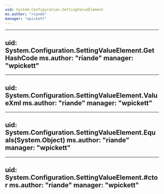 ```yaml
---
uid: System.Configuration.SettingValueElement
ms.author: "riande"
manager: "wpickett"
---
```


---
uid: System.Configuration.SettingValueElement.GetHashCode
ms.author: "riande"
manager: "wpickett"
---

---
uid: System.Configuration.SettingValueElement.ValueXml
ms.author: "riande"
manager: "wpickett"
---

---
uid: System.Configuration.SettingValueElement.Equals(System.Object)
ms.author: "riande"
manager: "wpickett"
---

---
uid: System.Configuration.SettingValueElement.#ctor
ms.author: "riande"
manager: "wpickett"
---
